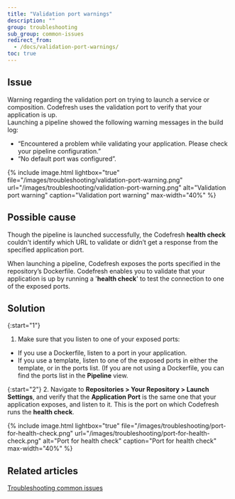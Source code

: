 ```yaml
---
title: "Validation port warnings"
description: ""
group: troubleshooting
sub_group: common-issues
redirect_from:
  - /docs/validation-port-warnings/
toc: true
---
```


## Issue

Warning regarding the validation port on trying to launch a service or composition. Codefresh uses the validation port to verify that your application is up.  
Launching a pipeline showed the following warning messages in the build log:        

  * “Encountered a problem while validating your application. Please check your pipeline configuration.”
  * “No default port was configured”.

{% include 
image.html 
lightbox="true" 
file="/images/troubleshooting/validation-port-warning.png" 
url="/images/troubleshooting/validation-port-warning.png"
alt="Validation port warning" 
caption="Validation port warning" 
max-width="40%"
%}



## Possible cause

Though the pipeline is launched successfully, the Codefresh **health check** couldn't identify which URL to validate or didn’t get a response from the specified application port.  
  
When launching a pipeline, Codefresh exposes the ports specified in the repository’s Dockerfile. Codefresh enables you to validate that your application is up by running a '**health check**' to test the connection to one of the exposed ports. 

## Solution

{:start="1"}
1. Make sure that you listen to one of your exposed ports:
  * If you use a Dockerfile, listen to a port in your application.
  * If you use a template, listen to one of the exposed ports in either the template, or in the ports list. (If you are not using a Dockerfile, you can find the ports list in the **Pipeline** view.

{:start="2"}
2. Navigate to **Repositories > Your Repository > Launch Settings**, and verify that the **Application Port** is the same one that your application exposes, and listen to it. This is the port on which Codefresh runs the **health check**.

{% include 
image.html 
lightbox="true" 
file="/images/troubleshooting/port-for-health-check.png" 
url="/images/troubleshooting/port-for-health-check.png"
alt="Port for health check" 
caption="Port for health check" 
max-width="40%"
%}

## Related articles
[Troubleshooting common issues]({{site.baseurl}}/docs/troubleshooting/common-issues)